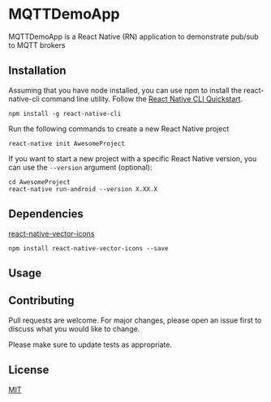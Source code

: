 # MQTTDemoApp

MQTTDemoApp is a React Native (RN) application to demonstrate pub/sub to MQTT brokers

## Installation

Assuming that you have node installed, you can use npm to install the react-native-cli command line utility. Follow the [React Native CLI Quickstart](https://reactnative.dev/docs/0.59/getting-started).

```
npm install -g react-native-cli
```

Run the following commands to create a new React Native project

```
react-native init AwesomeProject
```

If you want to start a new project with a specific React Native version, you can use the `--version` argument (optional):

```
cd AwesomeProject
react-native run-android --version X.XX.X
```
## Dependencies

[react-native-vector-icons](https://oblador.github.io/react-native-vector-icons/)

```
npm install react-native-vector-icons --save

```

## Usage

## Contributing
Pull requests are welcome. For major changes, please open an issue first to discuss what you would like to change.

Please make sure to update tests as appropriate.

## License
[MIT](https://choosealicense.com/licenses/mit/)